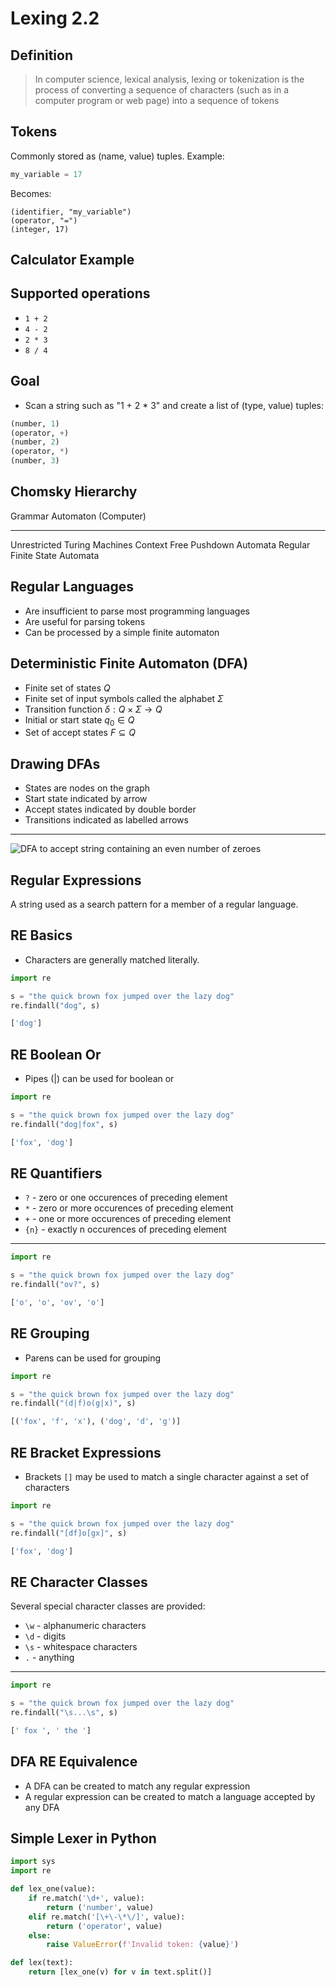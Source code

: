 Lexing 2.2
==========

Definition
----------

> In computer science, lexical analysis, lexing or tokenization is the process of converting a sequence of characters (such as in a computer program or web page) into a sequence of tokens 

Tokens
------

Commonly stored as (name, value) tuples. Example:

```python
my_variable = 17
```

Becomes:

```
(identifier, "my_variable")
(operator, "=")
(integer, 17)
```

Calculator Example
------------------

Supported operations
--------------------

- `1 + 2`
- `4 - 2`
- `2 * 3`
- `8 / 4`

Goal
----

- Scan a string such as "1 + 2 * 3" and create a list of (type, value) tuples:

```python
(number, 1)
(operator, +)
(number, 2)
(operator, *)
(number, 3)
```

Chomsky Hierarchy
-----------------

Grammar       Automaton (Computer)
------------- ----------------------
Unrestricted  Turing Machines
Context Free  Pushdown Automata
Regular       Finite State Automata

Regular Languages
-----------------

- Are insufficient to parse most programming languages
- Are useful for parsing tokens
- Can be processed by a simple finite automaton

Deterministic Finite Automaton (DFA)
------------------------------------

- Finite set of states $Q$
- Finite set of input symbols called the alphabet $\Sigma$
- Transition function $\delta : Q \times \Sigma \rightarrow Q$
- Initial or start state $q_0 \in Q$
- Set of accept states $F \subseteq Q$

Drawing DFAs
------------

- States are nodes on the graph
- Start state indicated by arrow
- Accept states indicated by double border
- Transitions indicated as labelled arrows

---

![DFA to accept string containing an even number of zeroes](https://upload.wikimedia.org/wikipedia/commons/9/9d/DFAexample.svg)

Regular Expressions
-------------------

A string used as a search pattern for a member of a regular language.

RE Basics
---------

- Characters are generally matched literally.

```python
import re

s = "the quick brown fox jumped over the lazy dog"
re.findall("dog", s)
```

```python
['dog']
```

RE Boolean Or
-------------

- Pipes (|) can be used for boolean or

```python
import re

s = "the quick brown fox jumped over the lazy dog"
re.findall("dog|fox", s)
```

```python
['fox', 'dog']
```

RE Quantifiers
--------------

- `?` - zero or one occurences of preceding element
- `*` - zero or more occurences of preceding element
- `+` - one or more occurences of preceding element
- `{n}` - exactly n occurences of preceding element

---

```python
import re

s = "the quick brown fox jumped over the lazy dog"
re.findall("ov?", s)
```

```python
['o', 'o', 'ov', 'o']
```

RE Grouping
-----------

- Parens can be used for grouping

```python
import re

s = "the quick brown fox jumped over the lazy dog"
re.findall("(d|f)o(g|x)", s)
```

```python
[('fox', 'f', 'x'), ('dog', 'd', 'g')]
```

RE Bracket Expressions
----------------------

- Brackets `[]` may be used to match a single character against a set of characters

```python
import re

s = "the quick brown fox jumped over the lazy dog"
re.findall("[df]o[gx]", s)
```

```python
['fox', 'dog']
```

RE Character Classes
--------------------

Several special character classes are provided:

- `\w` - alphanumeric characters
- `\d` - digits
- `\s` - whitespace characters
- `.` - anything

---

```python
import re

s = "the quick brown fox jumped over the lazy dog"
re.findall("\s...\s", s)
```

```python
[' fox ', ' the ']
```

DFA RE Equivalence
------------------

- A DFA can be created to match any regular expression
- A regular expression can be created to match a language accepted by any DFA

Simple Lexer in Python
----------------------

```python
import sys
import re

def lex_one(value):
    if re.match('\d+', value):
        return ('number', value)
    elif re.match('[\+\-\*\/]', value):
        return ('operator', value)
    else:
        raise ValueError(f'Invalid token: {value}')

def lex(text):
    return [lex_one(v) for v in text.split()]
```
